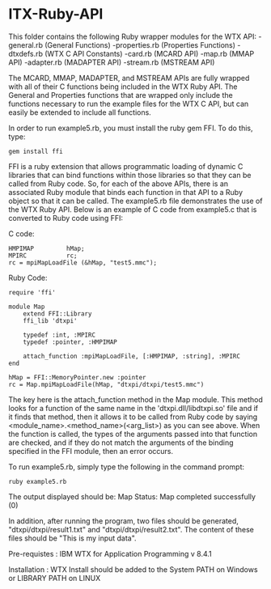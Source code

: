 # ITX-Ruby-API

This folder contains the following Ruby wrapper modules for the WTX API:
	-general.rb (General Functions)
	-properties.rb (Properties Functions)
	-dtxdefs.rb (WTX C API Constants)
	-card.rb (MCARD API)
	-map.rb (MMAP API)
	-adapter.rb (MADAPTER API)
	-stream.rb (MSTREAM API)
	
The MCARD, MMAP, MADAPTER, and MSTREAM APIs are fully wrapped with all of their C
functions being included in the WTX Ruby API.  The General and Properties functions
that are wrapped only include the functions necessary to run the example files for
the WTX C API, but can easily be extended to include all functions.

In order to run example5.rb, you must install the ruby gem FFI.  To do this, type:

	gem install ffi
	
FFI is a ruby extension that allows programmatic loading of dynamic C libraries that
can bind functions within those libraries so that they can be called from Ruby code.
So, for each of the above APIs, there is an associated Ruby module that binds each
function in that API to a Ruby object so that it can be called.  The example5.rb 
file demonstrates the use of the WTX Ruby API.  Below is an example of C code from 
example5.c that is converted to Ruby code using FFI:

C code:
	
	HMPIMAP 		hMap;
	MPIRC			rc;
	rc = mpiMapLoadFile (&hMap, "test5.mmc");

Ruby Code:

	require 'ffi'

	module Map
		extend FFI::Library
		ffi_lib 'dtxpi'
		
		typedef :int, :MPIRC
		typedef :pointer, :HMPIMAP
		
		attach_function :mpiMapLoadFile, [:HMPIMAP, :string], :MPIRC
	end

	hMap = FFI::MemoryPointer.new :pointer
	rc = Map.mpiMapLoadFile(hMap, "dtxpi/dtxpi/test5.mmc")
	
The key here is the attach_function method in the Map module.  This method
looks for a function of the same name in the 'dtxpi.dll/libdtxpi.so' file and if it finds
that method, then it allows it to be called from Ruby code by saying 
<module_name>.<method_name>(<arg_list>) as you can see above.  When the function
is called, the types of the arguments passed into that function are checked, 
and if they do not match the arguments of the binding specified in the FFI 
module, then an error occurs.

To run example5.rb, simply type the following in the command prompt:

	ruby example5.rb
	
The output displayed should be:
	Map Status: Map completed successfully (0)
	
In addition, after running the program, two files should be generated,
"dtxpi/dtxpi/result1.txt" and "dtxpi/dtxpi/result2.txt".  The content of
these files should be "This is my input data".

Pre-requistes : IBM WTX for Application Programming v 8.4.1

Installation : WTX Install should be added to the System PATH on Windows or LIBRARY PATH on LINUX
